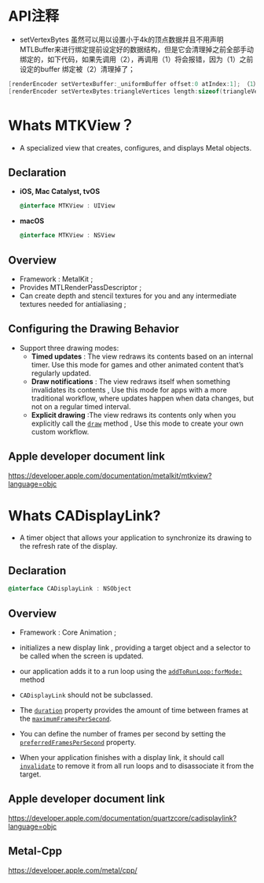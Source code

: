 # API注释

- setVertexBytes 虽然可以用以设置小于4k的顶点数据并且不用声明MTLBuffer来进行绑定提前设定好的数据结构，但是它会清理掉之前全部手动绑定的，如下代码，如果先调用（2），再调用（1）将会报错，因为（1）之前设定的buffer 绑定被（2）清理掉了；
```c++
[renderEncoder setVertexBuffer:_uniformBuffer offset:0 atIndex:1]; （1）
[renderEncoder setVertexBytes:triangleVertices length:sizeof(triangleVertices) atIndex:0]; （2）
```

# Whats MTKView？

- A specialized view that creates, configures, and displays Metal objects.

## Declaration

- **iOS, Mac Catalyst, tvOS**

  ```objective-c
  @interface MTKView : UIView
  ```

- **macOS**

  ```objective-c
  @interface MTKView : NSView
  ```

## Overview

- Framework : MetalKit ;
- Provides MTLRenderPassDescriptor ;
- Can create depth and stencil textures for you and any intermediate textures needed for antialiasing ;

## Configuring the Drawing Behavior

- Support three drawing modes:
  - **Timed updates** : The view redraws its contents based on an internal timer. Use this mode for games and other animated content that’s regularly updated.
  - **Draw notifications** :  The view redraws itself when something invalidates its contents , Use this mode for apps with a more traditional workflow, where updates happen when data changes, but not on a regular timed interval.
  - **Explicit drawing** :The view redraws its contents only when you explicitly call the [`draw`](https://developer.apple.com/documentation/metalkit/mtkview/1535943-draw?language=objc) method , Use this mode to create your own custom workflow.

## Apple developer document link

https://developer.apple.com/documentation/metalkit/mtkview?language=objc



# Whats CADisplayLink?

- A timer object that allows your application to synchronize its drawing to the refresh rate of the display.

## Declaration

```objective-c
@interface CADisplayLink : NSObject
```

## Overview

- Framework : Core Animation ;
- initializes a new display link , providing a target object and a selector to be called when the screen is updated.
- our application adds it to a run loop using the [`addToRunLoop:forMode:`](https://developer.apple.com/documentation/quartzcore/cadisplaylink/1621323-addtorunloop?language=objc) method

- `CADisplayLink` should not be subclassed.
- The [`duration`](https://developer.apple.com/documentation/quartzcore/cadisplaylink/1621292-duration?language=objc) property provides the amount of time between frames at the [`maximumFramesPerSecond`](https://developer.apple.com/documentation/uikit/uiscreen/2806814-maximumframespersecond?language=objc).
- You can define the number of frames per second by setting the [`preferredFramesPerSecond`](https://developer.apple.com/documentation/quartzcore/cadisplaylink/1648421-preferredframespersecond?language=objc) property.
- When your application finishes with a display link, it should call [`invalidate`](https://developer.apple.com/documentation/quartzcore/cadisplaylink/1621293-invalidate?language=objc) to remove it from all run loops and to disassociate it from the target.

## Apple developer document link

https://developer.apple.com/documentation/quartzcore/cadisplaylink?language=objc

## Metal-Cpp
https://developer.apple.com/metal/cpp/
